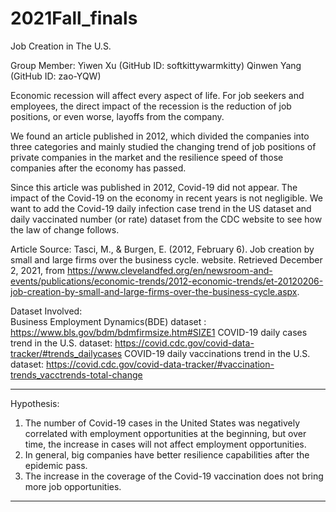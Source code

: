 # 2021Fall_finals
Job Creation in The U.S.

Group Member: Yiwen Xu (GitHub ID: softkittywarmkitty) 
              Qinwen Yang (GitHub ID: zao-YQW)

Economic recession will affect every aspect of life. For job seekers and employees, the direct impact of the recession is the reduction of job positions, or even worse, layoffs from the company. 

We found an article published in 2012, which divided the companies into three categories and mainly studied the changing trend of job positions of private companies in the market and the resilience speed of those companies after the economy has passed. 

Since this article was published in 2012, Covid-19 did not appear. The impact of the Covid-19 on the economy in recent years is not negligible. We want to add the Covid-19 daily infection case trend in the US dataset and daily vaccinated number (or rate) dataset from the CDC website to see how the law of change follows. 

Article Source: Tasci, M., & Burgen, E. (2012, February 6). Job creation by small and large firms over the business cycle. website. Retrieved December 2, 2021, from https://www.clevelandfed.org/en/newsroom-and-events/publications/economic-trends/2012-economic-trends/et-20120206-job-creation-by-small-and-large-firms-over-the-business-cycle.aspx. 

Dataset Involved:  
Business Employment Dynamics(BDE) dataset : https://www.bls.gov/bdm/bdmfirmsize.htm#SIZE1
COVID-19 daily cases trend in the U.S. dataset: https://covid.cdc.gov/covid-data-tracker/#trends_dailycases
COVID-19 daily vaccinations trend in the U.S. dataset: https://covid.cdc.gov/covid-data-tracker/#vaccination-trends_vacctrends-total-change

-----------------------------------------------------------------------------------------------------------------------------------------------------------------

Hypothesis:
1. The number of Covid-19 cases in the United States was negatively correlated with employment opportunities at the beginning, but over time, the increase in cases will not affect employment opportunities.
2. In general, big companies have better resilience capabilities after the epidemic pass.
3. The increase in the coverage of the Covid-19 vaccination does not bring more job opportunities.

-----------------------------------------------------------------------------------------------------------------------------------------------------------------



